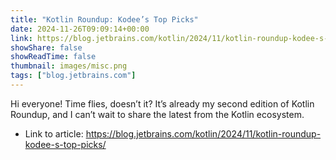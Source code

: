 ```yaml
---
title: "Kotlin Roundup: Kodee’s Top Picks"
date: 2024-11-26T09:09:14+00:00
link: https://blog.jetbrains.com/kotlin/2024/11/kotlin-roundup-kodee-s-top-picks/
showShare: false
showReadTime: false
thumbnail: images/misc.png
tags: ["blog.jetbrains.com"]
---
```

Hi everyone! Time flies, doesn’t it? It’s already my second edition of Kotlin Roundup, and I can’t wait to share the latest from the Kotlin ecosystem.

- Link to article: https://blog.jetbrains.com/kotlin/2024/11/kotlin-roundup-kodee-s-top-picks/